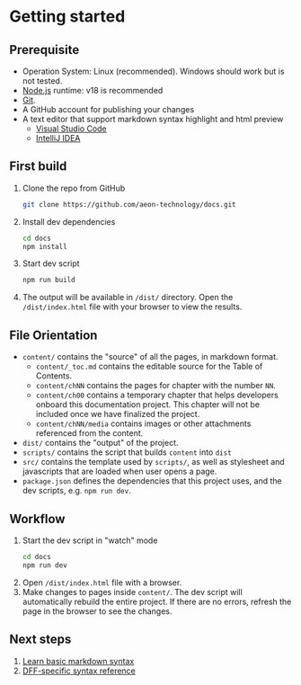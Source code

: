 # Getting started

## Prerequisite

- Operation System: Linux (recommended). Windows should work but is not tested.
- [Node.js](https://nodejs.org) runtime: v18 is recommended
- [Git](https://git-scm.com/book/en/v2/Getting-Started-Installing-Git).
- A GitHub account for publishing your changes
- A text editor that support markdown syntax highlight and html preview
  - [Visual Studio Code]
  - [IntelliJ IDEA]

## First build

1. Clone the repo from GitHub
   ```sh
   git clone https://github.com/aeon-technology/docs.git
   ```
2. Install dev dependencies
   ```sh
   cd docs
   npm install
   ```
3. Start dev script
   ```sh
   npm run build
   ```
4. The output will be available in `/dist/` directory. Open the `/dist/index.html` file with your browser to view the results.

## File Orientation

- `content/` contains the "source" of all the pages, in markdown format.
  - `content/_toc.md` contains the editable source for the Table of Contents.
  - `content/chNN` contains the pages for chapter with the number `NN`.
  - `content/ch00` contains a temporary chapter that helps developers onboard this documentation project. This chapter will not be included once we have finalized the project.
  - `content/chNN/media` contains images or other attachments referenced from the content.
- `dist/` contains the "output" of the project.
- `scripts/` contains the script that builds `content` into `dist`
- `src/` contains the template used by `scripts/`, as well as stylesheet and javascripts that are loaded when user opens a page.
- `package.json` defines the dependencies that this project uses, and the dev scripts, e.g. `npm run dev`.

## Workflow

1. Start the dev script in "watch" mode
   ```sh
   cd docs
   npm run dev
   ```
2. Open `/dist/index.html` file with a browser.
3. Make changes to pages inside `content/`. The dev script will automatically rebuild the entire project. If there are no errors, refresh the page in the browser to see the changes.

## Next steps

1. [Learn basic markdown syntax](https://www.markdownguide.org/basic-syntax/)
2. [DFF-specific syntax reference](./docs/dff-markdown-reference.md)

[visual studio code]: https://code.visualstudio.com/docs/languages/markdown
[intellij idea]: https://www.jetbrains.com/help/idea/markdown.html
